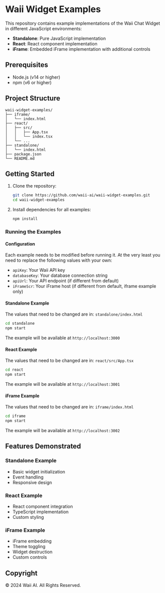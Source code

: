 # Waii Widget Examples

This repository contains example implementations of the Waii Chat Widget in different JavaScript environments:

- **Standalone**: Pure JavaScript implementation
- **React**: React component implementation
- **iFrame**: Embedded iFrame implementation with additional controls

## Prerequisites

- Node.js (v14 or higher)
- npm (v6 or higher)

## Project Structure

```
waii-widget-examples/
├── iframe/
│   └── index.html
├── react/
│   ├── src/
│   │   ├── App.tsx
│   │   └── index.tsx
│   └── ...
├── standalone/
│   └── index.html
├── package.json
└── README.md
```

## Getting Started

1. Clone the repository:
   ```bash
   git clone https://github.com/waii-ai/waii-widget-examples.git
   cd waii-widget-examples
   ```

2. Install dependencies for all examples:
   ```bash
   npm install
   ```

### Running the Examples

#### Configuration

Each example needs to be modified before running it. At the very least you need to replace the following values with your own:

- `apiKey`: Your Waii API key
- `databaseKey`: Your database connection string
- `apiUrl`: Your API endpoint (if different from default)
- `iFrameScr`: Your iFrame host (if different from default, iframe example only)

#### Standalone Example

The values that need to be changed are in: `standalone/index.html`

```bash
cd standalone
npm start
```
The example will be available at `http://localhost:3000`

#### React Example

The values that need to be changed are in: `react/src/App.tsx`

```bash
cd react
npm start
```
The example will be available at `http://localhost:3001`

#### iFrame Example

The values that need to be changed are in: `iframe/index.html`

```bash
cd iframe
npm start
```
The example will be available at `http://localhost:3002`

## Features Demonstrated

### Standalone Example
- Basic widget initialization
- Event handling
- Responsive design

### React Example
- React component integration
- TypeScript implementation
- Custom styling

### iFrame Example
- iFrame embedding
- Theme toggling
- Widget destruction
- Custom controls

## Copyright

© 2024 Waii AI. All Rights Reserved.
